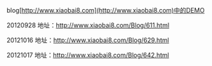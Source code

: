 ﻿blog[http://www.xiaobai8.com](http://www.xiaobai8.com)中的DEMO

20120928 地址：http://www.xiaobai8.com/Blog/611.html

20121016 地址：http://www.xiaobai8.com/Blog/629.html

20121017 地址：http://www.xiaobai8.com/Blog/642.html

